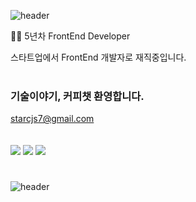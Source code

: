 ![header](https://capsule-render.vercel.app/api?color=gradient&type=waving&text=Welcome%20to%20my%20GitHub😊&fontSize=50&height=180&fontAlign=50&fontAlignY=30)

👨‍🎨 5년차 FrontEnd Developer

스타트업에서 FrontEnd 개발자로 재직중입니다.
<br /><br />
### 기술이야기,  커피챗 환영합니다.
starcjs7@gmail.com
<br /><br />
<br />
<img src="https://img.shields.io/badge/Javascript-ffb13b?style=lamula&logo=javascript&logoColor=white" />
<img src="https://img.shields.io/badge/React-red?style=lamula&logo=react&color=000" />
<img src="https://img.shields.io/badge/Typescript-red?style=lamula&logo=typescript&color=f5f5f5" />
# 
![header](https://capsule-render.vercel.app/api?color=gradient&type=waving&height=140&section=footer)
